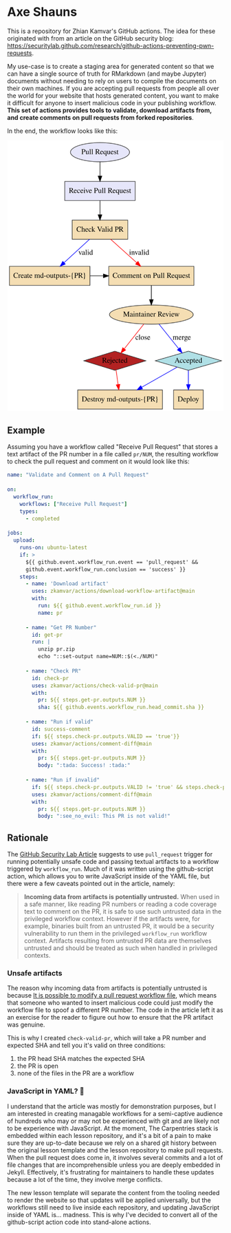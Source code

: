 # Axe Shauns

This is a repository for Zhian Kamvar's GitHub actions.
The idea for these originated with from an article on the GitHub security blog:
https://securitylab.github.com/research/github-actions-preventing-pwn-requests.

My use-case is to create a staging area for generated content so that we can
have a single source of truth for RMarkdown (and maybe Jupyter) documents 
without needing to rely on users to compile the documents on their own 
machines. If you are accepting pull requests from people all over the world for
your website that hosts generated content, you want to make it difficult for
anyone to insert malicious code in your publishing workflow. **This set of
actions provides tools to validate, download artifacts from, and create
comments on pull requests from forked repositories**. 

In the end, the workflow looks like this:

![Workflow of a Pull Request](https://raw.githubusercontent.com/zkamvar/stunning-barnacle/main/img/pr-flow.dot.svg)

## Example

Assuming you have a workflow called "Receive Pull Request" that stores a text
artifact of the PR number in a file called `pr/NUM`, the resulting workflow to
check the pull request and comment on it would look like this: 

```yaml
name: "Validate and Comment on A Pull Request"

on:
  workflow_run:
    workflows: ["Receive Pull Request"]
    types:
      - completed

jobs:
  upload:
    runs-on: ubuntu-latest
    if: >
      ${{ github.event.workflow_run.event == 'pull_request' &&
      github.event.workflow_run.conclusion == 'success' }}
    steps:
      - name: 'Download artifact'
        uses: zkamvar/actions/download-workflow-artifact@main
        with:
          run: ${{ github.event.workflow_run.id }}
          name: pr

      - name: "Get PR Number"
        id: get-pr
        run: |
          unzip pr.zip
          echo "::set-output name=NUM::$(<./NUM)"
      
      - name: "Check PR"
        id: check-pr
        uses: zkamvar/actions/check-valid-pr@main
        with:
          pr: ${{ steps.get-pr.outputs.NUM }}
          sha: ${{ github.events.workflow_run.head_commit.sha }}
          
      - name: "Run if valid"
        id: success-comment
        if: ${{ steps.check-pr.outputs.VALID == 'true'}}
        uses: zkamvar/actions/comment-diff@main
        with:
          pr: ${{ steps.get-pr.outputs.NUM }}
          body: ":tada: Success! :tada:"

      - name: "Run if invalid"
        if: ${{ steps.check-pr.outputs.VALID != 'true' && steps.check-pr.outputs.payload }}
        uses: zkamvar/actions/comment-diff@main
        with:
          pr: ${{ steps.get-pr.outputs.NUM }}
          body: ":see_no_evil: This PR is not valid!"

```

## Rationale


The [GitHub Security Lab Article](https://securitylab.github.com/research/github-actions-preventing-pwn-requests) suggests to use `pull_request` trigger for running potentially unsafe code and passing textual artifacts to a workflow triggered by `workflow_run`. Much of it was written using the github-script action, which allows you to write JavaScript inside of the YAML file, but there were a few caveats pointed out in the article, namely:

> **Incoming data from artifacts is potentially untrusted.** When used in a safe manner, like reading PR numbers or reading a code coverage text to comment on the PR, it is safe to use such untrusted data in the privileged workflow context. However if the artifacts were, for example, binaries built from an untrusted PR, it would be a security vulnerability to run them in the privileged `workflow_run` workflow context. Artifacts resulting from untrusted PR data are themselves untrusted and should be treated as such when handled in privileged contexts.

### Unsafe artifacts

The reason why incoming data from artifacts is potentially untrusted is because [It is possible to modify a pull request workflow file](https://github.community/t/prevent-actions-from-running-if-actions-yaml-files-are-modified/152604?u=zkamvar), which means that someone who wanted to insert malicious code could just modify the workflow file to spoof a different PR number. The code in the article left it as an exercise for the reader to figure out how to ensure that the PR artifact was genuine.

This is why I created `check-valid-pr`, which will take a PR number and expected SHA and tell you it's valid on three conditions:

1. the PR head SHA matches the expected SHA
2. the PR is open
3. none of the files in the PR are a workflow

### JavaScript in YAML? :see_no_evil:

I understand that the article was mostly for demonstration purposes, but I am interested in creating managable workflows for a semi-captive audience of hundreds who may or may not be experienced with git and are likely not to be experience with JavaScript. At the moment, The Carpentries stack is embedded within each lesson repository, and it's a bit of a pain to make sure they are up-to-date because we rely on a shared git history between the original lesson template and the lesson repository to make pull requests. When the pull request does come in, it involves several commits and a lot of file changes that are incomprehensible unless you are deeply embedded in Jekyll. Effectively, it's frustrating for maintainers to handle these updates because a lot of the time, they involve merge conflicts. 

The new lesson template will separate the content from the tooling needed to render the website so that updates will be applied universally, but the workflows still need to live inside each repository, and updating JavaScript inside of YAML is... madness. This is why I've decided to convert all of the github-script action code into stand-alone actions. 
